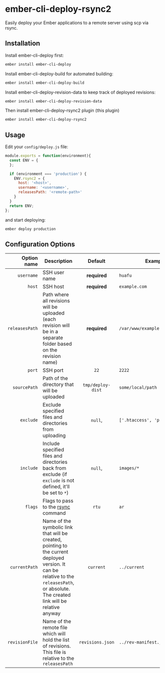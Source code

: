# ember-cli-deploy-rsync2
Easily deploy your Ember applications to a remote server using scp via rsync.

## Installation
Install ember-cli-deploy first:
```bash
ember install ember-cli-deploy
```
Install ember-cli-deploy-build for automated building:
```bash
ember install ember-cli-deploy-build
```
Install ember-cli-deploy-revision-data to keep track of deployed revisions:
```bash
ember install ember-cli-deploy-revision-data
```
Then install ember-cli-deploy-rsync2 plugin (this plugin)
```bash
ember install ember-cli-deploy-rsync2
```
## Usage
Edit your `config/deploy.js` file:
```javascript
module.exports = function(environment){
  const ENV = {
  };

  if (environment === 'production') {
    ENV.rsync2 = {
      host: '<host>',
      username: '<username>',
      releasesPath: '<remote-path>'
    }
  }
  return ENV;
};

```
and start deploying:
```bash
ember deploy production
```

## Configuration Options


Option name | Description | Default | Examples
---: | --- | :---: | ---
`username` | SSH user name | **required** | `huafu`
`host` | SSH host | **required** | `example.com`
`releasesPath` | Path where all revisions will be uploaded (each revision will be in a separate folder based on the revision name) | **required** | `/var/www/example.com/revisions`
`port` | SSH port | `22` | `2222`
`sourcePath` | Path of the directory that will be uploaded | `tmp/deploy-dist` | `some/local/path`
`exclude` | Exclude specified files and directories from uploading | `null`, | `['.htaccess', 'private']`
`include` | Include specified files and directories back from exclude (if `exclude` is not defined, it'll be set to `*`) | `null`, | `images/*`
`flags` | Flags to pass to the [rsync](https://www.npmjs.com/package/rsync#flagsflags-set) command | `rtu` | `ar`
`currentPath` | Name of the symbolic link that will be created, pointing to the current deployed version. It can be relative to the `releasesPath`, or absolute. The created link will be relative anyway | `current` | `../current`
`revisionFile` | Name of the remote file which will hold the list of revisions. This file is relative to the `releasesPath` | `revisions.json` | `../rev-manifest.json`
